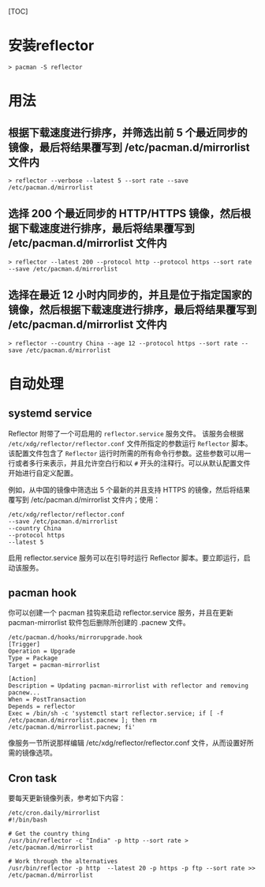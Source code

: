 [TOC]

# 安装reflector
```
> pacman -S reflector
```

# 用法
## 根据下载速度进行排序，并筛选出前 5 个最近同步的镜像，最后将结果覆写到 /etc/pacman.d/mirrorlist 文件内
```
> reflector --verbose --latest 5 --sort rate --save /etc/pacman.d/mirrorlist
```

## 选择 200 个最近同步的 HTTP/HTTPS 镜像，然后根据下载速度进行排序，最后将结果覆写到 /etc/pacman.d/mirrorlist 文件内
```
> reflector --latest 200 --protocol http --protocol https --sort rate --save /etc/pacman.d/mirrorlist
```

## 选择在最近 12 小时内同步的，并且是位于指定国家的镜像，然后根据下载速度进行排序，最后将结果覆写到 /etc/pacman.d/mirrorlist 文件内
```
> reflector --country China --age 12 --protocol https --sort rate --save /etc/pacman.d/mirrorlist
```

# 自动处理
## systemd service
Reflector 附带了一个可启用的 `reflector.service` 服务文件。
该服务会根据 `/etc/xdg/reflector/reflector.conf` 文件所指定的参数运行 `Reflector` 脚本。该配置文件包含了 `Reflector` 运行时所需的所有命令行参数。这些参数可以用一行或者多行来表示，并且允许空白行和以 `#` 开头的注释行。可以从默认配置文件开始进行自定义配置。

例如，从中国的镜像中筛选出 5 个最新的并且支持 HTTPS 的镜像，然后将结果覆写到 /etc/pacman.d/mirrorlist 文件内；使用：
```
/etc/xdg/reflector/reflector.conf
--save /etc/pacman.d/mirrorlist
--country China
--protocol https
--latest 5
```
启用 reflector.service 服务可以在引导时运行 Reflector 脚本。要立即运行，启动该服务。

## pacman hook
你可以创建一个 pacman 挂钩来启动 reflector.service 服务，并且在更新 pacman-mirrorlist 软件包后删除所创建的 .pacnew 文件。
```
/etc/pacman.d/hooks/mirrorupgrade.hook
[Trigger]
Operation = Upgrade
Type = Package
Target = pacman-mirrorlist

[Action]
Description = Updating pacman-mirrorlist with reflector and removing pacnew...
When = PostTransaction
Depends = reflector
Exec = /bin/sh -c 'systemctl start reflector.service; if [ -f /etc/pacman.d/mirrorlist.pacnew ]; then rm /etc/pacman.d/mirrorlist.pacnew; fi'
```
像服务一节所说那样编辑 /etc/xdg/reflector/reflector.conf 文件，从而设置好所需的镜像选项。

## Cron task
要每天更新镜像列表，参考如下内容：
```
/etc/cron.daily/mirrorlist
#!/bin/bash

# Get the country thing
/usr/bin/reflector -c "India" -p http --sort rate > /etc/pacman.d/mirrorlist

# Work through the alternatives
/usr/bin/reflector -p http  --latest 20 -p https -p ftp --sort rate >> /etc/pacman.d/mirrorlist
```
